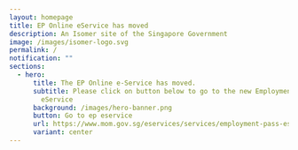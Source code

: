 ```yaml
---
layout: homepage
title: EP Online eService has moved
description: An Isomer site of the Singapore Government
image: /images/isomer-logo.svg
permalink: /
notification: ""
sections:
  - hero:
      title: The EP Online e-Service has moved.
      subtitle: Please click on button below to go to the new Employment Pass (EP)
        eService
      background: /images/hero-banner.png
      button: Go to ep eservice
      url: https://www.mom.gov.sg/eservices/services/employment-pass-eservice
      variant: center
---
```

